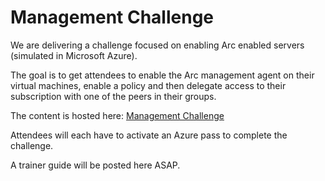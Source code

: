 # Management Challenge


We are delivering a challenge focused on enabling Arc enabled servers (simulated in Microsoft Azure).

The goal is to get attendees to enable the Arc management agent on their virtual machines, enable a policy and then delegate access to their subscription with one of the peers in their groups.

The content is hosted here: [Management Challenge](https://github.com/opsgility/arc-enabled-servers-hack)

Attendees will each have to activate an Azure pass to complete the challenge.

A trainer guide will be posted here ASAP.

